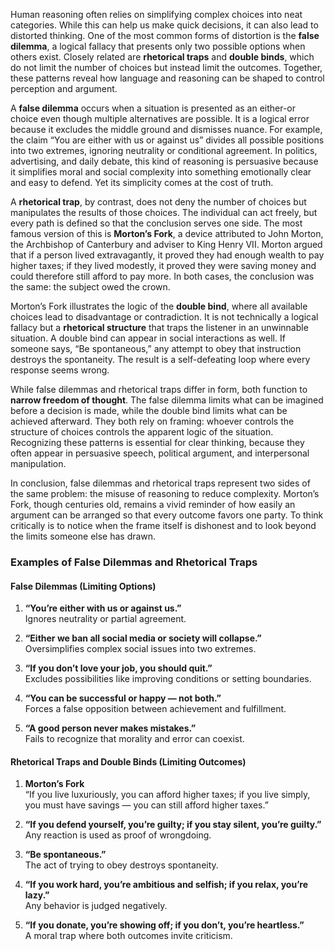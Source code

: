 Human reasoning often relies on simplifying complex choices into neat categories. While this can help us make quick decisions, it can also lead to distorted thinking. One of the most common forms of distortion is the **false dilemma**, a logical fallacy that presents only two possible options when others exist. Closely related are **rhetorical traps** and **double binds**, which do not limit the number of choices but instead limit the outcomes. Together, these patterns reveal how language and reasoning can be shaped to control perception and argument.

A **false dilemma** occurs when a situation is presented as an either-or choice even though multiple alternatives are possible. It is a logical error because it excludes the middle ground and dismisses nuance. For example, the claim “You are either with us or against us” divides all possible positions into two extremes, ignoring neutrality or conditional agreement. In politics, advertising, and daily debate, this kind of reasoning is persuasive because it simplifies moral and social complexity into something emotionally clear and easy to defend. Yet its simplicity comes at the cost of truth.

A **rhetorical trap**, by contrast, does not deny the number of choices but manipulates the results of those choices. The individual can act freely, but every path is defined so that the conclusion serves one side. The most famous version of this is **Morton’s Fork**, a device attributed to John Morton, the Archbishop of Canterbury and adviser to King Henry VII. Morton argued that if a person lived extravagantly, it proved they had enough wealth to pay higher taxes; if they lived modestly, it proved they were saving money and could therefore still afford to pay more. In both cases, the conclusion was the same: the subject owed the crown. 

Morton’s Fork illustrates the logic of the **double bind**, where all available choices lead to disadvantage or contradiction. It is not technically a logical fallacy but a **rhetorical structure** that traps the listener in an unwinnable situation. A double bind can appear in social interactions as well. If someone says, “Be spontaneous,” any attempt to obey that instruction destroys the spontaneity. The result is a self-defeating loop where every response seems wrong.

While false dilemmas and rhetorical traps differ in form, both function to **narrow freedom of thought**. The false dilemma limits what can be imagined before a decision is made, while the double bind limits what can be achieved afterward. They both rely on framing: whoever controls the structure of choices controls the apparent logic of the situation. Recognizing these patterns is essential for clear thinking, because they often appear in persuasive speech, political argument, and interpersonal manipulation.

In conclusion, false dilemmas and rhetorical traps represent two sides of the same problem: the misuse of reasoning to reduce complexity. Morton’s Fork, though centuries old, remains a vivid reminder of how easily an argument can be arranged so that every outcome favors one party. To think critically is to notice when the frame itself is dishonest and to look beyond the limits someone else has drawn.

### **Examples of False Dilemmas and Rhetorical Traps**

#### **False Dilemmas (Limiting Options)**

1. **“You’re either with us or against us.”**  
   Ignores neutrality or partial agreement.

2. **“Either we ban all social media or society will collapse.”**  
   Oversimplifies complex social issues into two extremes.

3. **“If you don’t love your job, you should quit.”**  
   Excludes possibilities like improving conditions or setting boundaries.

4. **“You can be successful or happy — not both.”**  
   Forces a false opposition between achievement and fulfillment.

5. **“A good person never makes mistakes.”**  
   Fails to recognize that morality and error can coexist.

#### **Rhetorical Traps and Double Binds (Limiting Outcomes)**

1. **Morton’s Fork**  
   “If you live luxuriously, you can afford higher taxes; if you live simply, you must have savings — you can still afford higher taxes.”

2. **“If you defend yourself, you’re guilty; if you stay silent, you’re guilty.”**  
   Any reaction is used as proof of wrongdoing.

3. **“Be spontaneous.”**  
   The act of trying to obey destroys spontaneity.

4. **“If you work hard, you’re ambitious and selfish; if you relax, you’re lazy.”**  
   Any behavior is judged negatively.

5. **“If you donate, you’re showing off; if you don’t, you’re heartless.”**  
   A moral trap where both outcomes invite criticism.
